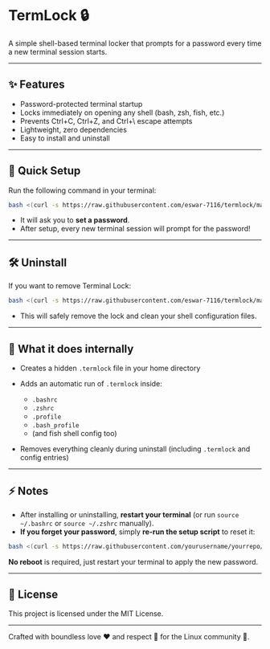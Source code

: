 # TermLock 🔒

A simple shell-based terminal locker that prompts for a password every time a new terminal session starts.

---

## ✨ Features
- Password-protected terminal startup
- Locks immediately on opening any shell (bash, zsh, fish, etc.)
- Prevents Ctrl+C, Ctrl+Z, and Ctrl+\ escape attempts
- Lightweight, zero dependencies
- Easy to install and uninstall

---

## 🚀 Quick Setup

Run the following command in your terminal:

```bash
bash <(curl -s https://raw.githubusercontent.com/eswar-7116/termlock/main/setup.sh)
```

- It will ask you to **set a password**.
- After setup, every new terminal session will prompt for the password!

---

## 🛠️ Uninstall

If you want to remove Terminal Lock:

```bash
bash <(curl -s https://raw.githubusercontent.com/eswar-7116/termlock/main/uninstall.sh)
```

- This will safely remove the lock and clean your shell configuration files.

---

## 📂 What it does internally
- Creates a hidden `.termlock` file in your home directory
- Adds an automatic run of `.termlock` inside:
  - `.bashrc`
  - `.zshrc`
  - `.profile`
  - `.bash_profile`
  - (and fish shell config too)

- Removes everything cleanly during uninstall (including `.termlock` and config entries)

---

## ⚡ Notes
- After installing or uninstalling, **restart your terminal** (or run `source ~/.bashrc` or `source ~/.zshrc` manually).
- **If you forget your password**, simply **re-run the setup script** to reset it:
```bash
bash <(curl -s https://raw.githubusercontent.com/yourusername/yourrepo/main/setup.sh)
```
**No reboot** is required, just restart your terminal to apply the new password.

---

## 📜 License
This project is licensed under the MIT License.

---

Crafted with boundless love ❤️ and respect 🙏 for the Linux community 🐧.
